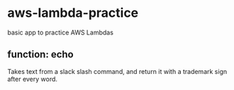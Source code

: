 # aws-lambda-practice
basic app to practice AWS Lambdas

## function: echo
Takes text from a slack slash command, and return it with a trademark sign after every word.
